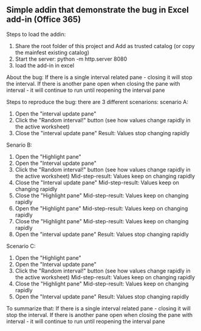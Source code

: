 
Simple addin that demonstrate the bug in Excel add-in (Office 365)
------------------------------------------------------------------

Steps to load the addin:
1. Share the root folder of this project and Add as trusted catalog (or copy the mainfest existing catalog)
2. Start the server: python -m http.server 8080
3. load the add-in in excel

About the bug:
If there is a single interval related pane - closing it will stop the interval.
If there is another pane open when closing the pane with interval - it will continue to run until reopening the interval pane 

Steps to reproduce the bug:
there are 3 different scenarions:
scenario A:
1. Open the "interval update pane"
2. Click the "Random interval!" button (see how values change rapidly in the active worksheet)
3. Close the "interval update pane"
Result: Values stop changing rapidly

Senario B:
1. Open the "Highlight pane"
2. Open the "Interval update pane"
3. Click the "Random interval!" button (see how values change rapidly in the active worksheet)
Mid-step-result: Values keep on changing rapidly
4. Close the "Interval update pane"
Mid-step-result: Values keep on changing rapidly
5. Close the "Highlight pane"
Mid-step-result: Values keep on changing rapidly
6. Open the "Highlight pane"
Mid-step-result: Values keep on changing rapidly
7. Close the "Highlight pane"
Mid-step-result: Values keep on changing rapidly
8. Open the "interval update pane"
Result: Values stop changing rapidly

Scenario C:
1. Open the "Highlight pane"
2. Open the "Interval update pane"
3. Click the "Random interval!" button (see how values change rapidly in the active worksheet)
Mid-step-result: Values keep on changing rapidly
4. Close the "Highlight pane"
Mid-step-result: Values keep on changing rapidly
5. Open the "Interval update pane"
Result: Values stop changing rapidly

To summarize that:
If there is a single interval related pane - closing it will stop the interval.
If there is another pane open when closing the pane with interval - it will continue to run until reopening the interval pane 
